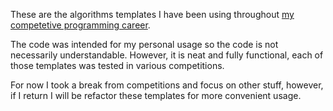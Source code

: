 These are the algorithms templates I have been using throughout [my competetive programming career](https://codeforces.com/profile/M1v1savva1601).

The code was intended for my personal usage so the code is not necessarily understandable. However, it is neat and fully functional, each of those templates was tested in various competitions. 

For now I took a break from competitions and focus on other stuff, however, if I return I will be refactor these templates for more convenient usage.

